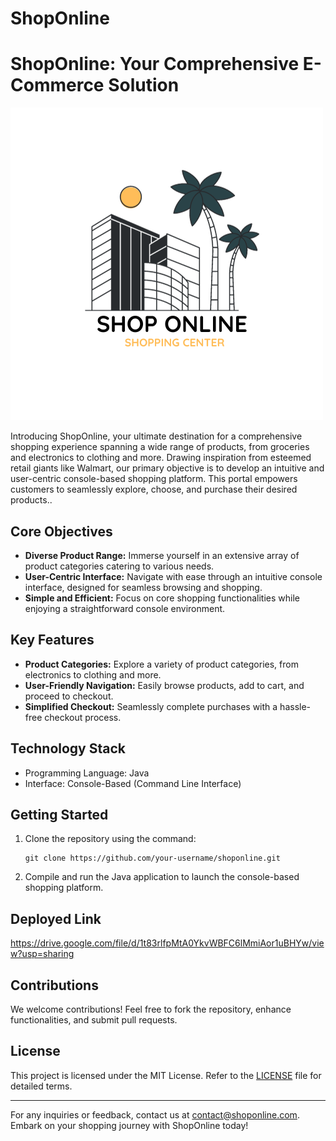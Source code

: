# ShopOnline
# ShopOnline: Your Comprehensive E-Commerce Solution

![ShopOnline Logo](Shoponline.png)

Introducing ShopOnline, your ultimate destination for a comprehensive shopping experience spanning a wide range of products, from groceries and electronics to clothing and more. Drawing inspiration from esteemed retail giants like Walmart, our primary objective is to develop an intuitive and user-centric console-based shopping platform. This portal empowers customers to seamlessly explore, choose, and purchase their desired products..

## Core Objectives

- **Diverse Product Range:** Immerse yourself in an extensive array of product categories catering to various needs.
- **User-Centric Interface:** Navigate with ease through an intuitive console interface, designed for seamless browsing and shopping.
- **Simple and Efficient:** Focus on core shopping functionalities while enjoying a straightforward console environment.

## Key Features

- **Product Categories:** Explore a variety of product categories, from electronics to clothing and more.
- **User-Friendly Navigation:** Easily browse products, add to cart, and proceed to checkout.
- **Simplified Checkout:** Seamlessly complete purchases with a hassle-free checkout process.

## Technology Stack

- Programming Language: Java
- Interface: Console-Based (Command Line Interface)

## Getting Started

1. Clone the repository using the command:
   ```
   git clone https://github.com/your-username/shoponline.git
   ```

2. Compile and run the Java application to launch the console-based shopping platform.

## Deployed Link

https://drive.google.com/file/d/1t83rlfpMtA0YkvWBFC6lMmiAor1uBHYw/view?usp=sharing

## Contributions

We welcome contributions! Feel free to fork the repository, enhance functionalities, and submit pull requests.

## License

This project is licensed under the MIT License. Refer to the [LICENSE](LICENSE) file for detailed terms.

---

For any inquiries or feedback, contact us at [contact@shoponline.com](mailto:contact@shoponline.com). Embark on your shopping journey with ShopOnline today!